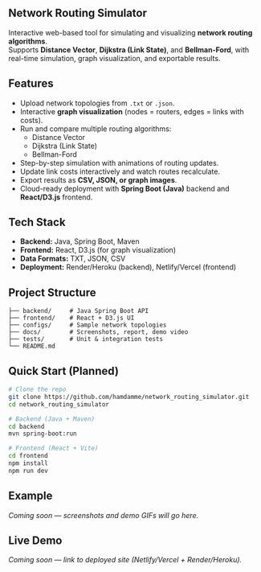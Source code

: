 ## Network Routing Simulator

Interactive web-based tool for simulating and visualizing **network routing algorithms**.  
Supports **Distance Vector**, **Dijkstra (Link State)**, and **Bellman-Ford**, with real-time simulation, graph visualization, and exportable results.

## Features
- Upload network topologies from `.txt` or `.json`.
- Interactive **graph visualization** (nodes = routers, edges = links with costs).
- Run and compare multiple routing algorithms:
  - Distance Vector
  - Dijkstra (Link State)
  - Bellman-Ford
- Step-by-step simulation with animations of routing updates.
- Update link costs interactively and watch routes recalculate.
- Export results as **CSV, JSON, or graph images**.
- Cloud-ready deployment with **Spring Boot (Java)** backend and **React/D3.js** frontend.

## Tech Stack
- **Backend:** Java, Spring Boot, Maven  
- **Frontend:** React, D3.js (for graph visualization)  
- **Data Formats:** TXT, JSON, CSV  
- **Deployment:** Render/Heroku (backend), Netlify/Vercel (frontend)  

## Project Structure
```
├── backend/     # Java Spring Boot API
├── frontend/    # React + D3.js UI
├── configs/     # Sample network topologies
├── docs/        # Screenshots, report, demo video
├── tests/       # Unit & integration tests
└── README.md
````

## Quick Start (Planned)
```bash
# Clone the repo
git clone https://github.com/hamdamme/network_routing_simulator.git
cd network_routing_simulator

# Backend (Java + Maven)
cd backend
mvn spring-boot:run

# Frontend (React + Vite)
cd frontend
npm install
npm run dev
````

## Example

*Coming soon — screenshots and demo GIFs will go here.*

## Live Demo

*Coming soon — link to deployed site (Netlify/Vercel + Render/Heroku).*